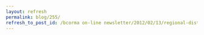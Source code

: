 ```yaml
---
layout: refresh
permalink: blog/255/
refresh_to_post_id: /bcorma on-line newsletter/2012/02/13/regional-district-of-south-okanagan-similkameen-public-trails-plan-meeting-this-wednesday-evening
---
```

